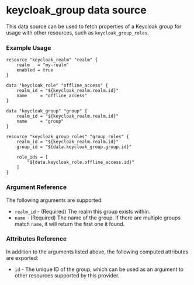 # keycloak_group data source

This data source can be used to fetch properties of a Keycloak group for
usage with other resources, such as `keycloak_group_roles`.

### Example Usage

```hcl
resource "keycloak_realm" "realm" {
    realm   = "my-realm"
    enabled = true
}

data "keycloak_role" "offline_access" {
    realm_id = "${keycloak_realm.realm.id}"
    name     = "offline_access"
}

data "keycloak_group" "group" {
    realm_id = "${keycloak_realm.realm.id}"
    name     = "group"
}

resource "keycloak_group_roles" "group_roles" {
    realm_id = "${keycloak_realm.realm.id}"
    group_id = "${data.keycloak_group.group.id}"

    role_ids = [
        "${data.keycloak_role.offline_access.id}"
    ]
}
```

### Argument Reference

The following arguments are supported:

- `realm_id` - (Required) The realm this group exists within.
- `name` - (Required) The name of the group. If there are multiple groups match `name`, it will return the first one it found.

### Attributes Reference

In addition to the arguments listed above, the following computed attributes are exported:

- `id` - The unique ID of the group, which can be used as an argument to
  other resources supported by this provider.

